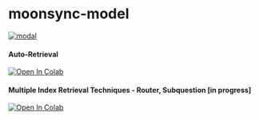 # moonsync-model


[![modal](https://github.com/moonsync-app/moonsync-model/actions/workflows/modal.yml/badge.svg)](https://github.com/moonsync-app/moonsync-model/actions/workflows/modal.yml)

#### Auto-Retrieval
[![Open In Colab](https://colab.research.google.com/assets/colab-badge.svg)](https://colab.research.google.com/github/moonsync-hackathon/moonsync-model/blob/main/auto-retrieval.ipynb)


#### Multiple Index Retrieval Techniques - Router, Subquestion [in progress]
[![Open In Colab](https://colab.research.google.com/assets/colab-badge.svg)](https://colab.research.google.com/github/moonsync-hackathon/moonsync-model/blob/main/multi-index.ipynb)

